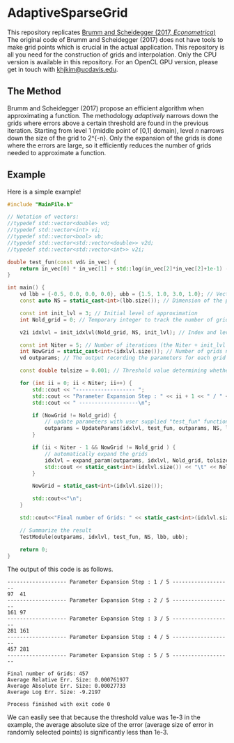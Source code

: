 # AdaptiveSparseGrid
This repository replicates [Brumm and Scheidegger (2017, *Econometrica*)](https://onlinelibrary.wiley.com/doi/abs/10.3982/ECTA12216)
The original code of Brumm and Scheidegger (2017) does not have tools to make grid points which is crucial in the actual application. This repository is all you need for the construction of grids and interpolation. Only the CPU version is available in this repository. For an OpenCL GPU version, please get in touch with khjkim@ucdavis.edu.

## The Method
Brumm and Scheidegger (2017) propose an efficient algorithm when approximating a function. The methodology *adaptively* narrows down the grids where errors above a certain threshold are found in the previous iteration. Starting from level 1 (middle point of [0,1] domain), level *n* narrows down the size of the grid to 2^{-n}. Only the expansion of the grids is done where the errors are large, so it efficiently reduces the number of grids needed to approximate a function.

## Example
Here is a simple example!

```cpp
#include "MainFile.h"

// Notation of vectors:
//typedef std::vector<double> vd;
//typedef std::vector<int> vi;
//typedef std::vector<bool> vb;
//typedef std::vector<std::vector<double>> v2d;
//typedef std::vector<std::vector<int>> v2i;

double test_fun(const vd& in_vec) {
    return in_vec[0] * in_vec[1] + std::log(in_vec[2]*in_vec[2]+1e-1) - 0.5*std::log(std::fabs(in_vec[3])+1e-1);
}

int main() {
    vd lbb = {-0.5, 0.0, 0.0, 0.0}, ubb = {1.5, 1.0, 3.0, 1.0}; // Vectors of lower and upper bound
    const auto NS = static_cast<int>(lbb.size()); // Dimension of the problem

    const int init_lvl = 3; // Initial level of approximation
    int Nold_grid = 0; // Temporary integer to track the number of grids

    v2i idxlvl = init_idxlvl(Nold_grid, NS, init_lvl); // Index and level of each grid

    const int Niter = 5; // Number of iterations (the Niter + init_lvl = maximum level of approximation)
    int NowGrid = static_cast<int>(idxlvl.size()); // Number of grids now
    vd outparams; // The output recording the parameters for each grid points

    const double tolsize = 0.001; // Threshold value determining whether to expand the grid or not

    for (int ii = 0; ii < Niter; ii++) {
        std::cout << "------------------- ";
        std::cout << "Parameter Expansion Step : " << ii + 1 << " / " << Niter;
        std::cout << " -------------------\n";

        if (NowGrid != Nold_grid) {
            // update parameters with user supplied "test_fun" function
            outparams = UpdateParams(idxlvl, test_fun, outparams, NS, lbb, ubb);
        }

        if (ii < Niter - 1 && NowGrid != Nold_grid ) {
            // automatically expand the grids
            idxlvl = expand_param(outparams, idxlvl, Nold_grid, tolsize, NS);
            std::cout << static_cast<int>(idxlvl.size()) << "\t" << Nold_grid << "\t";
        }

        NowGrid = static_cast<int>(idxlvl.size());

        std::cout<<"\n";
    }

    std::cout<<"Final number of Grids: " << static_cast<int>(idxlvl.size()) << "\n";

    // Summarize the result
    TestModule(outparams, idxlvl, test_fun, NS, lbb, ubb);

    return 0;
}

```

The output of this code is as follows.

```
------------------- Parameter Expansion Step : 1 / 5 -------------------
97	41	
------------------- Parameter Expansion Step : 2 / 5 -------------------
161	97	
------------------- Parameter Expansion Step : 3 / 5 -------------------
281	161	
------------------- Parameter Expansion Step : 4 / 5 -------------------
457	281	
------------------- Parameter Expansion Step : 5 / 5 -------------------

Final number of Grids: 457
Average Relative Err. Size: 0.000761977
Average Absolute Err. Size: 0.00027733
Average Log Err. Size: -9.2197

Process finished with exit code 0
```
We can easily see that because the threshold value was 1e-3 in the example, the average absolute size of the error (average size of error in randomly selected points) is significantly less than 1e-3.

